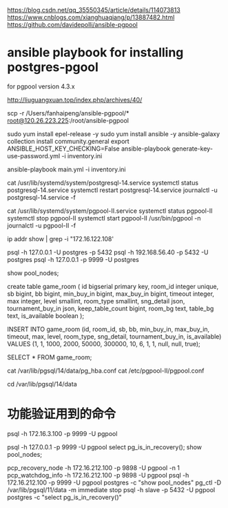 https://blog.csdn.net/qq_35550345/article/details/114073813
https://www.cnblogs.com/xianghuaqiang/p/13887482.html
https://github.com/davidepolli/ansible-pgpool
# ansible playbook for installing postgres-pgool
for pgpool version 4.3.x

http://liuguangxuan.top/index.php/archives/40/

scp -r /Users/fanhaipeng/ansible-pgpool/* root@120.26.223.225:/root/ansible-pgpool

sudo yum install epel-release -y
sudo yum install ansible -y
ansible-galaxy collection install community.general
export ANSIBLE_HOST_KEY_CHECKING=False
ansible-playbook generate-key-use-password.yml  -i inventory.ini

ansible-playbook main.yml -i inventory.ini


cat /usr/lib/systemd/system/postgresql-14.service
systemctl status postgresql-14.service
systemctl restart postgresql-14.service
journalctl -u postgresql-14.service -f

cat /usr/lib/systemd/system/pgpool-II.service
systemctl status pgpool-II
systemctl stop pgpool-II
systemctl start pgpool-II
/usr/bin/pgpool -n
journalctl -u pgpool-II -f



 ip addr show | grep -i "172.16.122.108'

 psql -h 127.0.0.1 -U postgres -p 5432
 psql -h 192.168.56.40 -p 5432 -U postgres
 psql -h 127.0.0.1 -p 9999 -U postgres

 show pool_nodes;


 create table game_room
 (
     id                bigserial
         primary key,
     room_id           integer
         unique,
     sb                bigint,
     bb                bigint,
     min_buy_in        bigint,
     max_buy_in        bigint,
     timeout           integer,
     max               integer,
     level             smallint,
     room_type         smallint,
     sng_detail        json,
     tournament_buy_in json,
     keep_table_count  bigint,
     room_bg           text,
     table_bg          text,
     is_available      boolean
 );


INSERT INTO game_room (id, room_id, sb, bb, min_buy_in, max_buy_in, timeout, max, level, room_type, sng_detail,
                              tournament_buy_in, is_available)
VALUES (1, 1, 1000, 2000, 50000, 300000, 10, 6, 1, 1, null, null, true);


SELECT * FROM game_room;



 cat /var/lib/pgsql/14/data/pg_hba.conf
 cat /etc/pgpool-II/pgpool.conf


cd /var/lib/pgsql/14/data


# 功能验证用到的命令
 psql -h  172.16.3.100 -p 9999 -U pgpool


 psql -h  127.0.0.1 -p 9999 -U pgpool
 select pg_is_in_recovery();
 show pool_nodes;

pcp_recovery_node -h 172.16.212.100 -p 9898 -U pgpool -n 1
pcp_watchdog_info -h 172.16.212.100 -p 9898 -U pgpool
psql -h 172.16.212.100 -p 9999 -U pgpool postgres -c "show pool_nodes"
pg_ctl -D /var/lib/pgsql/11/data -m immediate stop
psql -h slave -p 5432 -U pgpool postgres -c "select pg_is_in_recovery()"


